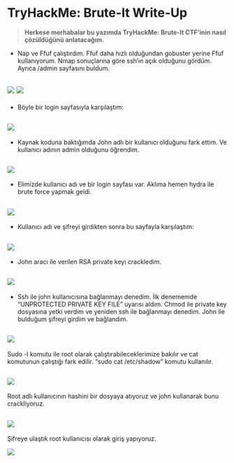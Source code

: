 # TryHackMe: Brute-It Write-Up
> **Herkese merhabalar bu yazımda TryHackMe: Brute-It CTF'inin nasıl çözüldüğünü anlatacağım.**

- Nap ve Ffuf çalıştırdım. Ffuf daha hızlı olduğundan gobuster yerine Ffuf kullanıyorum. Nmap sonuçlarına göre ssh’ın açık olduğunu gördüm. Ayrıca /admin sayfasını buldum.

![](Images/Nmap.png)
![](Images/Ffuf.png)
--
- Böyle bir login sayfasıyla karşılaştım:

![](Images/Login%20Page.png)
--
- Kaynak koduna baktığımda John adlı bir kullanıcı olduğunu fark ettim. Ve kullanıcı adının admin olduğunu öğrendim.

![](Images/Source%20Code.png)
--
- Elimizde kullanıcı adı ve bir login sayfası var. Aklıma hemen hydra ile brute force yapmak geldi.

![](Images/Hydra.png)
--
- Kullanıcı adı ve şifreyi girdikten sonra bu sayfayla karşılaştım:

![](Images/RSA%20Private%20Key.png)
--
- John aracı ile verilen RSA private keyi crackledim.

![](Images/Crack%20RSA.png)
--
- Ssh ile john kullanıcısına bağlanmayı denedim. İlk denememde “UNPROTECTED PRIVATE KEY FILE” uyarısı aldım. Chmod ile private key dosyasına yetki verdim ve yeniden ssh ile bağlanmayı denedim. John ile bulduğum şifreyi girdim ve bağlandım.

![](Images/SSH.png)
--
Sudo -l komutu ile root olarak çalıştırabileceklerimize bakılır ve cat komutunun çalıştığı fark edilir. “sudo cat /etc/shadow” komutu kullanılır.

![](Images/Sudo%20-l.png)
--
Root adlı kullanıcının hashini bir dosyaya atıyoruz ve john kullanarak bunu crackliyoruz.

![](Images/Crack%20Hash.png)
--
Şifreye ulaştık root kullanıcısı olarak giriş yapıyoruz.

![](Images/Root.png)










